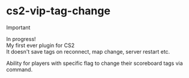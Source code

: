 # cs2-vip-tag-change
> [!IMPORTANT]
> In progress!<br/>
> My first ever plugin for CS2<br/>
> It doesn't save tags on reconnect, map change, server restart etc.

Ability for players with specific flag to change their scoreboard tags via command.